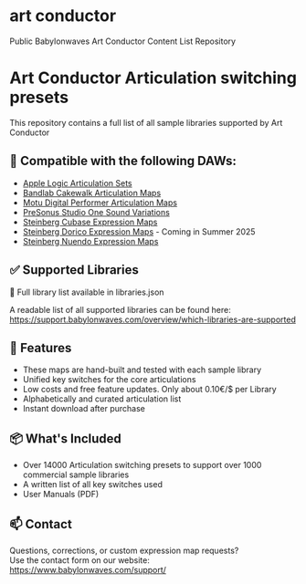 # art conductor
Public Babylonwaves Art Conductor Content List Repository


# Art Conductor Articulation switching presets

This repository contains a full list of all sample libraries supported by Art Conductor


## 🧩 Compatible with the following DAWs:

- [Apple Logic Articulation Sets](https://www.babylonwaves.com/logic)
- [Bandlab Cakewalk Articulation Maps](https://www.babylonwaves.com/cakewalk)
- [Motu Digital Performer Articulation Maps](https://www.babylonwaves.com/digital-performer)
- [PreSonus Studio One Sound Variations](https://www.babylonwaves.com/studio-one)
- [Steinberg Cubase Expression Maps](https://www.babylonwaves.com/cubase)
- [Steinberg Dorico Expression Maps](https://www.babylonwaves.com/dorico) - Coming in Summer 2025
- [Steinberg Nuendo Expression Maps](https://www.babylonwaves.com/cubase)



## ✅ Supported Libraries


📂 Full library list available in libraries.json

A readable list of all supported libraries can be found here:
https://support.babylonwaves.com/overview/which-libraries-are-supported



## 📣 Features

- These maps are hand-built and tested with each sample library
- Unified key switches for the core articulations
- Low costs and free feature updates. Only about 0.10€/$ per Library
- Alphabetically and curated articulation list
- Instant download after purchase



## 📦 What's Included

- Over 14000 Articulation switching presets to support over 1000 commercial sample libraries
- A written list of all key switches used
- User Manuals (PDF)


## 📫 Contact

Questions, corrections, or custom expression map requests?  
Use the contact form on our website: https://www.babylonwaves.com/support/
